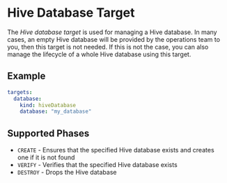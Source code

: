 # Hive Database Target

The *Hive database target* is used for managing a Hive database. In many cases, an empty Hive database will be provided
by the operations team to you, then this target is not needed. If this is not the case, you can also manage the
lifecycle of a whole Hive database using this target.

## Example
```yaml
targets:
  database:
    kind: hiveDatabase
    database: "my_database"
```

## Supported Phases
* `CREATE` - Ensures that the specified Hive database exists and creates one if it is not found
* `VERIFY` - Verifies that the specified Hive database exists
* `DESTROY` - Drops the Hive database
